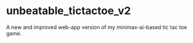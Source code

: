 # unbeatable_tictactoe_v2
A new and improved web-app version of my minimax-ai-based tic tac toe game.
